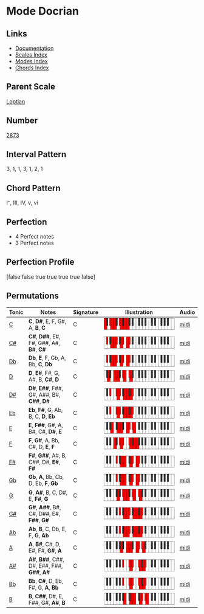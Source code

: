 # Mode Docrian

## Links

- [Documentation](README.md)
- [Scales Index](Scales.md)
- [Modes Index](Modes.md)
- [Chords Index](Chords.md)

## Parent Scale

[Loptian](ScaleLoptian.md)

## Number

[2873](https://ianring.com/musictheory/scales/2873)

## Interval Pattern

3, 1, 1, 3, 1, 2, 1

## Chord Pattern

I⁺, III, IV, v, vi

## Perfection

- 4 Perfect notes
- 3 Perfect notes

## Perfection Profile

[false false true true true true false]

## Permutations

| Tonic | Notes | Signature | Illustration | Audio |
|-------|-------|-----------|--------------|-------|
| [C](ModeCNaturalDocrian.md) | **C**, **D#**, E, F, G#, A, **B**, **C** | C | ![CNaturalDocrian](ModeCNaturalDocrian.png) | [midi](https://github.com/edipermadi/music/blob/main/docs/ModeCNaturalDocrian.mid?raw=true) |
| [C#](ModeCSharpDocrian.md) | **C#**, **D##**, E#, F#, G##, A#, **B#**, **C#** | C | ![CSharpDocrian](ModeCSharpDocrian.png) | [midi](https://github.com/edipermadi/music/blob/main/docs/ModeCSharpDocrian.mid?raw=true) |
| [Db](ModeDFlatDocrian.md) | **Db**, **E**, F, Gb, A, Bb, **C**, **Db** | C | ![DFlatDocrian](ModeDFlatDocrian.png) | [midi](https://github.com/edipermadi/music/blob/main/docs/ModeDFlatDocrian.mid?raw=true) |
| [D](ModeDNaturalDocrian.md) | **D**, **E#**, F#, G, A#, B, **C#**, **D** | C | ![DNaturalDocrian](ModeDNaturalDocrian.png) | [midi](https://github.com/edipermadi/music/blob/main/docs/ModeDNaturalDocrian.mid?raw=true) |
| [D#](ModeDSharpDocrian.md) | **D#**, **E##**, F##, G#, A##, B#, **C##**, **D#** | C | ![DSharpDocrian](ModeDSharpDocrian.png) | [midi](https://github.com/edipermadi/music/blob/main/docs/ModeDSharpDocrian.mid?raw=true) |
| [Eb](ModeEFlatDocrian.md) | **Eb**, **F#**, G, Ab, B, C, **D**, **Eb** | C | ![EFlatDocrian](ModeEFlatDocrian.png) | [midi](https://github.com/edipermadi/music/blob/main/docs/ModeEFlatDocrian.mid?raw=true) |
| [E](ModeENaturalDocrian.md) | **E**, **F##**, G#, A, B#, C#, **D#**, **E** | C | ![ENaturalDocrian](ModeENaturalDocrian.png) | [midi](https://github.com/edipermadi/music/blob/main/docs/ModeENaturalDocrian.mid?raw=true) |
| [F](ModeFNaturalDocrian.md) | **F**, **G#**, A, Bb, C#, D, **E**, **F** | C | ![FNaturalDocrian](ModeFNaturalDocrian.png) | [midi](https://github.com/edipermadi/music/blob/main/docs/ModeFNaturalDocrian.mid?raw=true) |
| [F#](ModeFSharpDocrian.md) | **F#**, **G##**, A#, B, C##, D#, **E#**, **F#** | C | ![FSharpDocrian](ModeFSharpDocrian.png) | [midi](https://github.com/edipermadi/music/blob/main/docs/ModeFSharpDocrian.mid?raw=true) |
| [Gb](ModeGFlatDocrian.md) | **Gb**, **A**, Bb, Cb, D, Eb, **F**, **Gb** | C | ![GFlatDocrian](ModeGFlatDocrian.png) | [midi](https://github.com/edipermadi/music/blob/main/docs/ModeGFlatDocrian.mid?raw=true) |
| [G](ModeGNaturalDocrian.md) | **G**, **A#**, B, C, D#, E, **F#**, **G** | C | ![GNaturalDocrian](ModeGNaturalDocrian.png) | [midi](https://github.com/edipermadi/music/blob/main/docs/ModeGNaturalDocrian.mid?raw=true) |
| [G#](ModeGSharpDocrian.md) | **G#**, **A##**, B#, C#, D##, E#, **F##**, **G#** | C | ![GSharpDocrian](ModeGSharpDocrian.png) | [midi](https://github.com/edipermadi/music/blob/main/docs/ModeGSharpDocrian.mid?raw=true) |
| [Ab](ModeAFlatDocrian.md) | **Ab**, **B**, C, Db, E, F, **G**, **Ab** | C | ![AFlatDocrian](ModeAFlatDocrian.png) | [midi](https://github.com/edipermadi/music/blob/main/docs/ModeAFlatDocrian.mid?raw=true) |
| [A](ModeANaturalDocrian.md) | **A**, **B#**, C#, D, E#, F#, **G#**, **A** | C | ![ANaturalDocrian](ModeANaturalDocrian.png) | [midi](https://github.com/edipermadi/music/blob/main/docs/ModeANaturalDocrian.mid?raw=true) |
| [A#](ModeASharpDocrian.md) | **A#**, **B##**, C##, D#, E##, F##, **G##**, **A#** | C | ![ASharpDocrian](ModeASharpDocrian.png) | [midi](https://github.com/edipermadi/music/blob/main/docs/ModeASharpDocrian.mid?raw=true) |
| [Bb](ModeBFlatDocrian.md) | **Bb**, **C#**, D, Eb, F#, G, **A**, **Bb** | C | ![BFlatDocrian](ModeBFlatDocrian.png) | [midi](https://github.com/edipermadi/music/blob/main/docs/ModeBFlatDocrian.mid?raw=true) |
| [B](ModeBNaturalDocrian.md) | **B**, **C##**, D#, E, F##, G#, **A#**, **B** | C | ![BNaturalDocrian](ModeBNaturalDocrian.png) | [midi](https://github.com/edipermadi/music/blob/main/docs/ModeBNaturalDocrian.mid?raw=true) |
